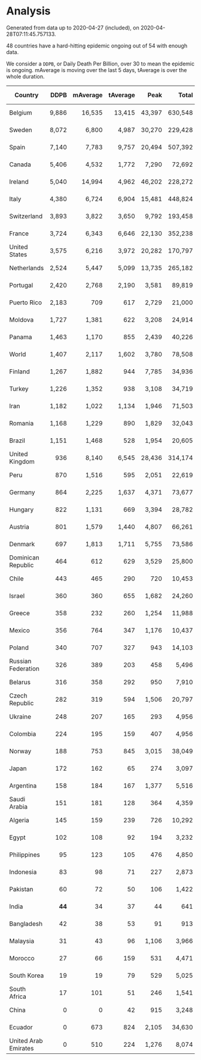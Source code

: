 
# Analysis

Generated from data up to 2020-04-27 (included), on 2020-04-28T07:11:45.757133.

48 countries have a hard-hitting epidemic ongoing out of 54 with enough data.

We consider a `DDPB`, or Daily Death Per Billion, over 30 to mean the epidemic is ongoing.
mAverage is moving over the last 5 days, tAverage is over the whole duration.


| Country | DDPB | mAverage | tAverage | Peak | Total | Start | Peak Date | End | Duration |  Status |
|---------|-----:|---------:|---------:|-----:|------:|-------|-----------|-----|----------|---------|
| Belgium | 9,886 | 16,535 | 13,415 | 43,397 | 630,548 | 2020-03-11 | 2020-04-10 | None | 47 days | ongoing |
| Sweden | 8,072 | 6,800 | 4,987 | 30,270 | 229,428 | 2020-03-12 | 2020-04-16 | None | 46 days | ongoing |
| Spain | 7,140 | 7,783 | 9,757 | 20,494 | 507,392 | 2020-03-06 | 2020-04-02 | None | 52 days | ongoing |
| Canada | 5,406 | 4,532 | 1,772 | 7,290 | 72,692 | 2020-03-17 | 2020-04-24 | None | 41 days | ongoing |
| Ireland | 5,040 | 14,994 | 4,962 | 46,202 | 228,272 | 2020-03-12 | 2020-04-25 | None | 46 days | ongoing |
| Italy | 4,380 | 6,724 | 6,904 | 15,481 | 448,824 | 2020-02-22 | 2020-03-28 | None | 65 days | ongoing |
| Switzerland | 3,893 | 3,822 | 3,650 | 9,792 | 193,458 | 2020-03-05 | 2020-04-15 | None | 53 days | ongoing |
| France | 3,724 | 6,343 | 6,646 | 22,130 | 352,238 | 2020-03-05 | 2020-04-16 | None | 53 days | ongoing |
| United States | 3,575 | 6,216 | 3,972 | 20,282 | 170,797 | 2020-03-15 | 2020-04-16 | None | 43 days | ongoing |
| Netherlands | 2,524 | 5,447 | 5,099 | 13,735 | 265,182 | 2020-03-06 | 2020-04-07 | None | 52 days | ongoing |
| Portugal | 2,420 | 2,768 | 2,190 | 3,581 | 89,819 | 2020-03-17 | 2020-04-03 | None | 41 days | ongoing |
| Puerto Rico | 2,183 | 709 | 617 | 2,729 | 21,000 | 2020-03-24 | 2020-04-09 | None | 34 days | ongoing |
| Moldova | 1,727 | 1,381 | 622 | 3,208 | 24,914 | 2020-03-18 | 2020-04-16 | None | 40 days | ongoing |
| Panama | 1,463 | 1,170 | 855 | 2,439 | 40,226 | 2020-03-11 | 2020-04-21 | None | 47 days | ongoing |
| World | 1,407 | 2,117 | 1,602 | 3,780 | 78,508 | 2020-03-09 | 2020-04-16 | None | 49 days | ongoing |
| Finland | 1,267 | 1,882 | 944 | 7,785 | 34,936 | 2020-03-21 | 2020-04-22 | None | 37 days | ongoing |
| Turkey | 1,226 | 1,352 | 938 | 3,108 | 34,719 | 2020-03-21 | 2020-04-17 | None | 37 days | ongoing |
| Iran | 1,182 | 1,022 | 1,134 | 1,946 | 71,503 | 2020-02-24 | 2020-04-04 | None | 63 days | ongoing |
| Romania | 1,168 | 1,229 | 890 | 1,829 | 32,043 | 2020-03-22 | 2020-04-10 | None | 36 days | ongoing |
| Brazil | 1,151 | 1,468 | 528 | 1,954 | 20,605 | 2020-03-19 | 2020-04-24 | None | 39 days | ongoing |
| United Kingdom | 936 | 8,140 | 6,545 | 28,436 | 314,174 | 2020-03-10 | 2020-04-11 | None | 48 days | ongoing |
| Peru | 870 | 1,516 | 595 | 2,051 | 22,619 | 2020-03-20 | 2020-04-26 | None | 38 days | ongoing |
| Germany | 864 | 2,225 | 1,637 | 4,371 | 73,677 | 2020-03-13 | 2020-04-15 | None | 45 days | ongoing |
| Hungary | 822 | 1,131 | 669 | 3,394 | 28,782 | 2020-03-15 | 2020-04-19 | None | 43 days | ongoing |
| Austria | 801 | 1,579 | 1,440 | 4,807 | 66,261 | 2020-03-12 | 2020-04-23 | None | 46 days | ongoing |
| Denmark | 697 | 1,813 | 1,711 | 5,755 | 73,586 | 2020-03-15 | 2020-04-02 | None | 43 days | ongoing |
| Dominican Republic | 464 | 612 | 629 | 3,529 | 25,800 | 2020-03-17 | 2020-04-13 | None | 41 days | ongoing |
| Chile | 443 | 465 | 290 | 720 | 10,453 | 2020-03-22 | 2020-04-16 | None | 36 days | ongoing |
| Israel | 360 | 360 | 655 | 1,682 | 24,260 | 2020-03-21 | 2020-04-10 | None | 37 days | ongoing |
| Greece | 358 | 232 | 260 | 1,254 | 11,988 | 2020-03-12 | 2020-04-04 | None | 46 days | ongoing |
| Mexico | 356 | 764 | 347 | 1,176 | 10,437 | 2020-03-28 | 2020-04-25 | None | 30 days | ongoing |
| Poland | 340 | 707 | 327 | 943 | 14,103 | 2020-03-15 | 2020-04-25 | None | 43 days | ongoing |
| Russian Federation | 326 | 389 | 203 | 458 | 5,496 | 2020-03-31 | 2020-04-25 | None | 27 days | ongoing |
| Belarus | 316 | 358 | 292 | 950 | 7,910 | 2020-03-31 | 2020-04-20 | None | 27 days | ongoing |
| Czech Republic | 282 | 319 | 594 | 1,506 | 20,797 | 2020-03-23 | 2020-04-15 | None | 35 days | ongoing |
| Ukraine | 248 | 207 | 165 | 293 | 4,956 | 2020-03-28 | 2020-04-22 | None | 30 days | ongoing |
| Colombia | 224 | 195 | 159 | 407 | 4,956 | 2020-03-27 | 2020-04-12 | None | 31 days | ongoing |
| Norway | 188 | 753 | 845 | 3,015 | 38,049 | 2020-03-13 | 2020-04-21 | None | 45 days | ongoing |
| Japan | 172 | 162 | 65 | 274 | 3,097 | 2020-03-11 | 2020-04-23 | None | 47 days | ongoing |
| Argentina | 158 | 184 | 167 | 1,377 | 5,516 | 2020-03-25 | 2020-03-30 | None | 33 days | ongoing |
| Saudi Arabia | 151 | 181 | 128 | 364 | 4,359 | 2020-03-24 | 2020-04-21 | None | 34 days | ongoing |
| Algeria | 145 | 159 | 239 | 726 | 10,292 | 2020-03-15 | 2020-04-10 | None | 43 days | ongoing |
| Egypt | 102 | 108 | 92 | 194 | 3,232 | 2020-03-23 | 2020-04-19 | None | 35 days | ongoing |
| Philippines | 95 | 123 | 105 | 476 | 4,850 | 2020-03-12 | 2020-04-12 | None | 46 days | ongoing |
| Indonesia | 83 | 98 | 71 | 227 | 2,873 | 2020-03-18 | 2020-04-14 | None | 40 days | ongoing |
| Pakistan | 60 | 72 | 50 | 106 | 1,422 | 2020-03-30 | 2020-04-16 | None | 28 days | ongoing |
| India | **44** | 34 | 37 | 44 | 641 | 2020-04-10 | 2020-04-27 | None | 17 days | ongoing |
| Bangladesh | 42 | 38 | 53 | 91 | 913 | 2020-04-10 | 2020-04-17 | None | 17 days | ongoing |
| Malaysia | 31 | 43 | 96 | 1,106 | 3,966 | 2020-03-17 | 2020-04-04 | None | 41 days | ongoing |
| Morocco | 27 | 66 | 159 | 531 | 4,471 | 2020-03-28 | 2020-04-05 | 2020-04-25 | 28 days | finished |
| South Korea | 19 | 19 | 79 | 529 | 5,025 | 2020-02-23 | 2020-03-10 | 2020-04-26 | 63 days | finished |
| South Africa | 17 | 101 | 51 | 246 | 1,541 | 2020-03-27 | 2020-04-17 | 2020-04-26 | 30 days | finished |
| China | 0 | 0 | 42 | 915 | 3,248 | 2020-01-30 | 2020-04-16 | 2020-04-16 | 77 days | finished |
| Ecuador | 0 | 673 | 824 | 2,105 | 34,630 | 2020-03-14 | 2020-04-19 | 2020-04-25 | 42 days | finished |
| United Arab Emirates | 0 | 510 | 224 | 1,276 | 8,074 | 2020-03-21 | 2020-04-26 | 2020-04-26 | 36 days | finished |

